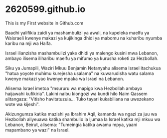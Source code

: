 # 2620599.github.io

This is my First website in Github.com

Baadhi yalifikia zaidi ya mashambulizi ya awali, na kupeleka maelfu ya Waisraeli kwenye makazi ya kujikinga dhidi ya mabomu na kuharibu nyumba karibu na mji wa Haifa.

Israel ilianzisha mashambulizi yake dhidi ya malengo kusini mwa Lebanon, ambayo ilisema iliharibu maelfu ya mifumo ya kurusha roketi za Hezbollah.

Siku ya Jumapili, Waziri Mkuu Benjamin Netanyahu alisema Israel itachukua "hatua yoyote muhimu kurejesha usalama" na kuwarudisha watu salama kwenye makazi yao kwenye mpaka wa Israel na Lebanon.

Alisema Israel imetoa "msururu wa mapigo kwa Hezbollah ambayo haijawahi kufikiria". Lakini naibu kiongozi wa kundi hilo Naim Qassem alitangaza: "Vitisho havitatuzuia... Tuko tayari kukabiliana na uwezekano wote wa kijeshi".

Akizungumza katika mazishi ya Ibrahim Aqil, kamanda wa ngazi za juu wa Hezbollah aliyeuawa katika shambulio la Ijumaa la Israel katika mji mkuu wa Lebanon, Beirut, alisema: "Tumeingia katika awamu mpya, yaani mapambano ya wazi" na Israel.
